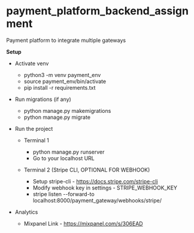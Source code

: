 # payment_platform_backend_assignment


Payment platform to integrate multiple gateways

**Setup**

- Activate venv

  - python3 -m venv payment_env
  - source payment_env/bin/activate
  - pip install -r requirements.txt


- Run migrations (if any)

  - python manage.py makemigrations
  - python manage.py migrate


- Run the project

  - Terminal 1

    - python manage.py runserver
    - Go to your localhost URL

  - Terminal 2 (Stripe CLI, OPTIONAL FOR WEBHOOK)

    - Setup stripe-cli - https://docs.stripe.com/stripe-cli
    - Modify webhook key in settings - STRIPE_WEBHOOK_KEY
    - stripe listen --forward-to localhost:8000/payment_gateway/webhooks/stripe/
   
- Analytics
  - Mixpanel Link - https://mixpanel.com/s/306EAD
